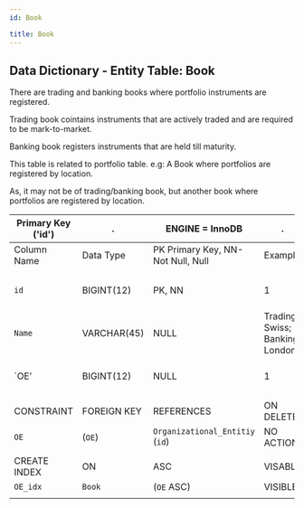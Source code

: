 ```yaml
---
id: Book

title: Book
---
```


## Data Dictionary - Entity Table: Book

There are trading and banking books where portfolio instruments are registered. 

Trading book cointains instruments that are actively traded and are required to be mark-to-market. 

Banking book registers instruments that are held till maturity.

This table is related to portfolio table. e.g: A Book where portfolios are registered by location. 

As, it may not be of trading/banking book, but another book where portfolios are registered by location. 

| Primary Key ('id')|.|ENGINE = InnoDB|.|.|
|---|---|---|---|---|
| Column Name| Data Type|PK Primary Key, NN-Not Null, Null|Example|Comment|
|| 
|`id`|BIGINT(12)| PK, NN|1|PrimaryKey-ID, Not Null (auto creates)|
|`Name`| VARCHAR(45)| NULL|Trading Swiss; Banking London|Full name of the Book|
|`OE’| BIGINT(12)| NULL|1|OE- organizational entity|
||	  
|CONSTRAINT|FOREIGN KEY|REFERENCES |ON DELETE|ON UPDATE|
|`OE`|(`OE`)|`Organizational_Entitiy` (`id`)| NO ACTION| NO ACTION|
||
|CREATE INDEX|ON|ASC|VISABLE|.|
|`OE_idx`|`Book`| (`OE` ASC)| VISIBLE;|.|
||	  

